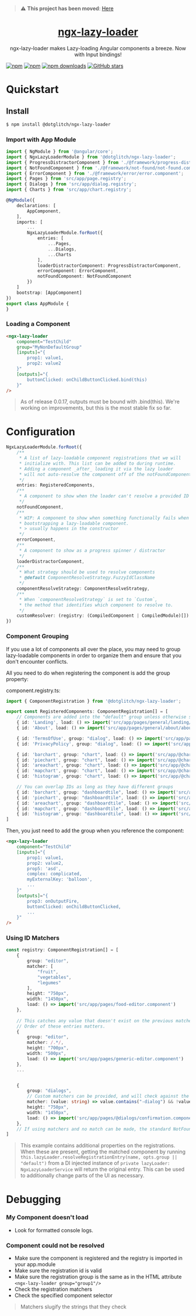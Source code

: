 > :warning: **This project has been moved**: [Here](https://github.com/knackstedt/dotglitch-ngx/blob/main/packages/common/src/components/lazy-loader)
> 
<a href="https://dotglitch.dev">
  <h1 align="center">ngx-lazy-loader</h1>
</a>

<p align="center">
  ngx-lazy-loader makes Lazy-loading Angular components a breeze. Now with Input bindings!
</p>

[![npm](https://img.shields.io/npm/v/@dotglitch/ngx-lazy-loader.svg)](https://www.npmjs.com/package/@dotglitch/ngx-lazy-loader)
[![npm](https://img.shields.io/npm/dm/@dotglitch/ngx-lazy-loader.svg)](https://www.npmjs.com/package/@dotglitch/ngx-lazy-loader)
[![npm downloads](https://img.shields.io/npm/dt/@dotglitch/ngx-lazy-loader.svg)](https://npmjs.org/@dotglitch/ngx-lazy-loader)
[![GitHub stars](https://img.shields.io/github/stars/knackstedt/ngx-lazy-loader.svg?label=GitHub%20Stars&style=flat)](https://github.com/knackstedt/ngx-lazy-loader)




Quickstart 
=====

## Install

```bash
$ npm install @dotglitch/ngx-lazy-loader
```


### Import with App Module

```typescript
import { NgModule } from '@angular/core';
import { NgxLazyLoaderModule } from '@dotglitch/ngx-lazy-loader';
import { ProgressDistractorComponent } from './@framework/progress-distractor/progress-distractor.component';
import { NotFoundComponent } from './@framework/not-found/not-found.component';
import { ErrorComponent } from './@framework/error/error.component';
import { Pages } from 'src/app/page.registry';
import { Dialogs } from 'src/app/dialog.registry';
import { Charts } from 'src/app/chart.registry';

@NgModule({
    declarations: [
        AppComponent,
    ],
    imports: [
        ...
        NgxLazyLoaderModule.forRoot({
            entries: [
                ...Pages,
                ...Dialogs,
                ...Charts
            ],
            loaderDistractorComponent: ProgressDistractorComponent,
            errorComponent: ErrorComponent,
            notFoundComponent: NotFoundComponent
        })
    ]
    bootstrap: [AppComponent]
})
export class AppModule {
}
```

<!-- ### Import with App Component

```typescript
import { Component } from '@angular/core';
import { NgxLazyLoaderModule } from '@dotglitch/ngx-lazy-loader';
import { RegisteredComponents } from 'src/app/component.registry';

@Component({
    ...
    imports: [
        ...
        NgxLazyLoaderModule.forRoot({
            entries: RegisteredComponents
        })
    ,
    standalone: true
})
export class AppComponent { }
```

component.registry.ts: 
```ts
import { ComponentRegistration } from '@dotglitch/ngx-lazy-loader';

export const RegisteredComponents: ComponentRegistration[] = [
    // Landing page -- neat.
    { id: 'Landing', load: () => import('src/app/pages/general/landing/landing.component'), icon: "home", order: 0 },
    // About page
    { id: 'About', load: () => import('src/app/pages/general/about/about.component'), icon: "info", order: 10000 },
    // Terms of use is a dialog
    { id: 'TermsOfUse', load: () => import('src/app/pages/general/termsofuse/termsofuse.component'), hidden: true },
]
```
> Notice that this has additional properties `icon`, `order` and `hidden`. These are used 
> by the client application to render menus and are ignored by ngx-lazy-loader.
 -->

### Loading a Component
```html
<ngx-lazy-loader
    component="TestChild"
    group="MyNonDefaultGroup"
    [inputs]="{
        prop1: value1,
        prop2: value2
    }"
    [outputs]="{
        buttonClicked: onChildButtonClicked.bind(this)
    }"
/>
```
> As of release 0.0.17, outputs must be bound with .bind(this). We're working on improvements, but this is the most stable fix so far.

<!--
Examples
=====

[![Open in StackBlitz](https://developer.stackblitz.com/img/open_in_stackblitz.svg)](https://stackblitz.com/github/avajs/ava/tree/main/examples/typescript-basic?file=source%2Ftest.ts&terminal=test&view=editor)
-->

Configuration
=====

```ts
NgxLazyLoaderModule.forRoot({
    /**
     * A list of lazy-loadable component registrations that we will
     * initialize with. This list can be added to during runtime.
     * Adding a component _after_ loading it via the lazy loader 
     * will not auto-resolve the component off of the notFoundComponent
     */
    entries: RegisteredComponents,
    /**
     * A component to show when the loader can't resolve a provided ID
     */
    notFoundComponent,
    /**
     * WIP: A component to show when something functionally fails when
     * bootstrapping a lazy-loadable component. 
     * > usually happens in the constructor 
     */
    errorComponent,
    /**
     * A component to show as a progress spinner / distractor
     */
    loaderDistractorComponent,
    /**
     * What strategy should be used to resolve components
     * @default ComponentResolveStrategy.FuzzyIdClassName
     */
    componentResolveStrategy: ComponentResolveStrategy,
    /**
     * When `componentResolveStrategy` is set to `Custom`,
     * the method that identifies which component to resolve to.
     */
    customResolver: (registry: (CompiledComponent | CompiledModule)[]) => Object
})
```

### Component Grouping
If you use a lot of components all over the place, you may need to group lazy-loadable 
components in order to organize them and ensure that you don't encounter conflicts.

All you need to do when registering the component is add the group property:

component.registry.ts: 
```ts
import { ComponentRegistration } from '@dotglitch/ngx-lazy-loader';

export const RegisteredComponents: ComponentRegistration[] = [
    // Components are added into the "default" group unless otherwise specified.
    { id: 'Landing', load: () => import('src/app/pages/general/landing/landing.component')},
    { id: 'About', load: () => import('src/app/pages/general/about/about.component')},

    { id: 'TermsOfUse', group: "dialog", load: () => import('src/app/pages/general/termsofuse/termsofuse.component') },
    { id: 'PrivacyPolicy', group: "dialog", load: () => import('src/app/pages/general/privacypolicy/privacypolicy.component') },

    { id: 'barchart', group: "chart", load: () => import('src/app/@charts/barchart/barchart.component')},
    { id: 'piechart', group: "chart", load: () => import('src/app/@charts/piechart/piechart.component')},
    { id: 'areachart', group: "chart", load: () => import('src/app/@charts/areachart/areachart.component')},
    { id: 'mapchart', group: "chart", load: () => import('src/app/@charts/mapchart/mapchart.component')},
    { id: 'histogram', group: "chart", load: () => import('src/app/@charts/histogram/histogram.component')},

    // You can overlap IDs as long as they have different groups
    { id: 'barchart', group: "dashboardtile", load: () => import('src/app/pages/dashboard/@tiles/barchart/barchart.component')},
    { id: 'piechart', group: "dashboardtile", load: () => import('src/app/pages/dashboard/@tiles/piechart/piechart.component')},
    { id: 'areachart', group: "dashboardtile", load: () => import('src/app/pages/dashboard/@tiles/areachart/areachart.component')},
    { id: 'mapchart', group: "dashboardtile", load: () => import('src/app/pages/dashboard/@tiles/mapchart/mapchart.component')},
    { id: 'histogram', group: "dashboardtile", load: () => import('src/app/pages/dashboard/@tiles/histogram/histogram.component')},
]
```

Then, you just need to add the group when you reference the component: 

```html
<ngx-lazy-loader
    component="TestChild"
    [inputs]="{
        prop1: value1,
        prop2: value2,
        prop5: 'asd',
        complex: complicated,
        myExternalKey: 'balloon',
        ...
    }"
    [outputs]="{
        prop3: onOutputFire,
        buttonClicked: onChildButtonClicked,
        ...
    }"
/>

```


### Using ID Matchers
```ts
const registry: ComponentRegistration[] = [
    {
        group: "editor",
        matcher: [
            "fruit",
            "vegetables",
            "legumes"
        ],
        height: "750px",
        width: "1450px",
        load: () => import('src/app/pages/food-editor.component')
    },
    
    // This catches any value that doesn't exist on the previous matcher in the same group.
    // Order of these entries matters.
    {
        group: "editor",
        matcher: /.*/,
        height: "700px",
        width: "500px",
        load: () => import('src/app/pages/generic-editor.component')
    },
    ...


    {
        group: "dialogs",
        // Custom matchers can be provided, and will check against the original input
        matcher: (value: string) => value.contains("-dialog") && !value.contains("navigation"),
        height: "750px",
        width: "1450px",
        load: () => import('src/app/pages/@dialogs/confirmation.component')
    },
    // If using matchers and no match can be made, the standard NotFound component/template is loaded
]
```

> This example contains additional properties on the registrations. When these are present, getting the matched component by running `this.lazyLoader.resolveRegistrationEntry(name, opts.group || "default")` from a DI injected instance of `private lazyLoader: NgxLazyLoaderService` will return the original entry. This can be used to additionally change parts of the UI as necessary.

Debugging
=====

### My Component doesn't load
- Look for formatted console logs.

### Component could not be resolved
- Make sure the component is registered and the registry is imported in your app.module
- Make sure the registration id is valid
- Make sure the registration group is the same as in the HTML attribute `<ngx-lazy-loader group="group1"/>`
- Check the registration matchers
- Check the specified component selector

> Matchers slugify the strings that they check
